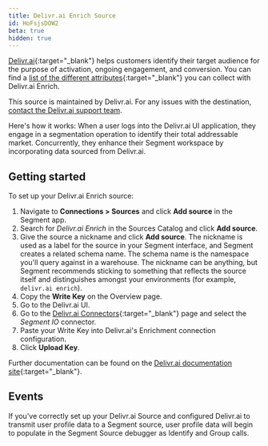 ```yaml
---
title: Delivr.ai Enrich Source
id: HoFsjsDOW2
beta: true
hidden: true
---
```


[Delivr.ai](https://delivr.ai?utm_source=segmentio&utm_medium=docs&utm_campaign=partners){:target="_blank"} helps customers identify their target audience for the purpose of activation, ongoing engagement, and conversion.  You can find a [list of the different attributes](https://delivr.ai/resources/UPID?utm_source=segmentio&utm_medium=docs&utm_campaign=partners){:target="_blank"} you can collect with Delivr.ai Enrich.

This source is maintained by Delivr.ai. For any issues with the destination, [contact the Delivr.ai support team](mailto:support@delivr.ai).

Here's how it works: When a user logs into the Delivr.ai UI application, they engage in a segmentation operation to identify their total addressable market. Concurrently, they enhance their Segment workspace by incorporating data sourced from Delivr.ai.

## Getting started

To set up your Delivr.ai Enrich source:
1. Navigate to **Connections > Sources** and click **Add source** in the Segment app. 
2. Search for *Delivr.ai Enrich* in the Sources Catalog and click **Add source**.
3. Give the source a nickname and click **Add source**.
   The nickname is used as a label for the source in your Segment interface, and Segment creates a related schema name. The schema name is the namespace you'll query against in a warehouse. The nickname can be anything, but Segment recommends sticking to something that reflects the source itself and distinguishes amongst your environments (for example, `delivr.ai enrich`).
4. Copy the **Write Key** on the Overview page.
5. Go to the Delivr.ai UI. 
6. Go to the [Delivr.ai Connectors](https://app.cdpresolution.com/administration/cdp-connections?utm_source=segmentio&utm_medium=docs&utm_campaign=partners){:target="_blank"} page and select the *Segment IO* connector.
7.	Paste your Write Key into Delivr.ai's Enrichment connection configuration.
8.	Click **Upload Key**.

Further documentation can be found on the [Delivr.ai documentation site](https://docs.delivr.ai?utm_source=segmentio&utm_medium=docs&utm_campaign=partners){:target="_blank"}.

## Events 

If you've correctly set up your Delivr.ai Source and configured Delivr.ai to transmit user profile data to a Segment source, user profile data will begin to populate in the Segment Source debugger as Identify and Group calls.